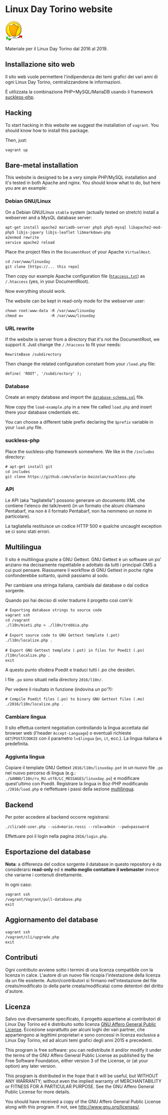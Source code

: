 # Linux Day Torino website
![Linux Day Torino](https://raw.githubusercontent.com/0iras0r/ld2016/master/2016/static/linuxday-64.png)

Materiale per il Linux Day Torino dal 2016 al 2019.

## Installazione sito web
Il sito web vuole permettere l'indipendenza dei temi grafici dei vari anni di ogni Linux Day Torino, centralizzandone le informazioni.

È utilizzata la combinazione PHP+MySQL/MariaDB usando il framework [suckless-php](https://github.com/valerio-bozzolan/suckless-php).

## Hacking

To start hacking in this website we suggest the installation of `vagrant`. You should know how to install this package.

Then, just:

	vagrant up

## Bare-metal installation

This website is designed to be a very simple PHP/MySQL installation and it's tested in both Apache and nginx. You should know what to do, but here you are an example:

### Debian GNU/Linux

On a Debian GNU/Linux `stable` system (actually tested on stretch) install a webserver and a MysQL database server:

    apt-get install apache2 mariadb-server php5 php5-mysql libapache2-mod-php5 libjs-jquery libjs-leaflet libmarkdown-php
    a2enmod rewrite
    service apache2 reload

Place the project files in the `DocumentRoot` of your Apache `VirtualHost`.

    cd /var/www/linuxday
    git clone [https://... this repo]

Then copy our example Apache configuration file ([`htaccess.txt`](documentation/apache/htaccess.conf)) as `/.htaccess` (yes, in your DocumentRoot).

Now everything should work.

The website can be kept in read-only mode for the webserver user:

    chown root:www-data -R /var/www/linuxday
    chmod o=            -R /var/www/linuxday

### URL rewrite

If the website is server from a directory that it's not the DocumentRoot, we support it. Just change the `/.htaccess` to fit your needs:

    RewriteBase /subdirectory

Then change the related configuration constant from your `/load.php` file:

    define( 'ROOT', '/subdirectory' );

### Database

Create an empty database and import the [`database-schema.sql`](documentation/database/database-schema.sql) file.

Now copy the `load-example.php` in a new file called `load.php` and insert there your database credentials etc.

You can choose a different table prefix declaring the `$prefix` variable in your `load.php` file.

### suckless-php

Place the suckless-php framework somewhere. We like in the `/includes` directory:

    # apt-get install git
    cd includes
    git clone https://github.com/valerio-bozzolan/suckless-php

### API

Le API (aka "tagliatella") possono generare un documento XML che contiene l'elenco dei talk/eventi (in un formato che alcuni chiamano Pentabarf, ma non è il formato Pentabarf, non ha nemmeno un nome in particolare).

La tagliatella restituisce un codice HTTP 500 e qualche uncaught exception se ci sono stati errori.

## Multilingua

Il sito è multilingua grazie a GNU Gettext. GNU Gettext è un software un po' anziano ma decisamente rispettabile e adottato da tutti i principali CMS a cui puoi pensare. Riassumere il workflow di GNU Gettext in poche righe confonderebbe soltanto, quindi passiamo al sodo.

Per cambiare una stringa italiana, cambiala dal database o dal codice sorgente.

Quando poi hai deciso di voler tradurre il progetto così com'è:

	# Exporting database strings to source code
	vagrant ssh
	cd /vagrant
	./l10n/mieti.php > ./l10n/trebbia.php
	
	# Export source code to GNU Gettext template (.pot)
	./l10n/localize.php .
	
	# Export GNU Gettext template (.pot) in files for Poedit (.po)
	/l10n/localize.php .
	exit

A questo punto sfodera Poedit e traduci tutti i .po che desideri.

I file `.po` sono situati nella directory `2016/l10n/`.

Per vedere il risultato in funzione (indovina un po'?):

    # Compile Poedit files (.po) to binary GNU Gettext files (.mo)
    ./2016/l10n/localize.php .

### Cambiare lingua
Il sito effettua content negotiation controllando la lingua accettata dal browser web (l'header `Accept-Language`) o eventuali richieste `GET`/`POST`/`COOKIE` con il parametro `l=$lingua` (`en`, `it`, ecc.). La lingua italiana è predefinita.

### Aggiunta lingua
Copiare il template GNU Gettext `2016/l10n/linuxday.pot` in un nuovo file `.po` nel nuovo percorso di lingua (e.g.: `./$ANNO/l10n/ru_RU.utf8/LC_MESSAGES/linuxday.po`) e modificare quest'ultimo con Poedit. Registrare la lingua in Boz-PHP modificando `./2016/load.php` e rieffettuare i passi della sezione [multilingua](#multilingua).

## Backend

Per poter accedere al backend occorre registrarsi:

	./cli/add-user.php --uid=mario.rossi --role=admin --pwd=password

Effettuare poi il login nella pagina `2016/login.php`.

## Esportazione del database
**Nota**: a differenza del codice sorgente il database in questo repository è da considerarsi **read-only** ed è **molto meglio contattare il webmaster** invece che variarne i contenuti direttamente.

In ogni caso:

	vagrant ssh
	/vagrant/Vagrant/pull-database.php
	exit

## Aggiornamento del database

	vagrant ssh
	/vagrant/cli/upgrade.php
	exit

## Contributi
Ogni contributo avviene sotto i termini di una licenza compatibile con la licenza in calce. L'autore di un nuovo file ricopia l'intestazione della licenza da un file esistente. Autori/contributori si firmano nell'intestazione del file creato/modificato (o della parte creata/modificata) come detentori del diritto d'autore.

## Licenza
Salvo ove diversamente specificato, il progetto appartiene ai contributori di Linux Day Torino ed è distribuito sotto licenza [GNU Affero General Public License](LICENSE.md). Eccezione soprattutto per alcuni loghi dei vari partner, che appartengono ai legittimi proprietari e sono concessi in licenza esclusiva a Linux Day Torino, ed ad alcuni temi grafici degli anni 2015 e precedenti.

This program is free software: you can redistribute it and/or modify it under the terms of the GNU Affero General Public License as published by the Free Software Foundation, either version 3 of the License, or (at your option) any later version.

This program is distributed in the hope that it will be useful, but WITHOUT ANY WARRANTY; without even the implied warranty of MERCHANTABILITY or FITNESS FOR A PARTICULAR PURPOSE.
See the GNU Affero General Public License for more details.

You should have received a copy of the GNU Affero General Public License along with this program. If not, see <http://www.gnu.org/licenses/>.
